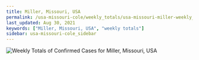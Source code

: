 ```yaml
---
title: Miller, Missouri, USA
permalink: /usa-missouri-cole/weekly_totals/usa-missouri-miller-weekly_totals.html
last_updated: Aug 30, 2021
keywords: ["Miller, Missouri, USA", "weekly totals"]
sidebar: usa-missouri-cole_sidebar
---
```


![Weekly Totals of Confirmed Cases for Miller, Missouri, USA](/covid_tracker/images/graphs/usa-missouri-miller-weekly_totals_graph.png)
